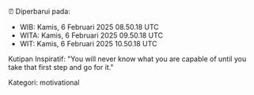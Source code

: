 ⏰ Diperbarui pada:
- WIB: Kamis, 6 Februari 2025 08.50.18 UTC
- WITA: Kamis, 6 Februari 2025 09.50.18 UTC
- WIT: Kamis, 6 Februari 2025 10.50.18 UTC

Kutipan Inspiratif:
"You will never know what you are capable of until you take that first step and go for it."


Kategori: motivational

